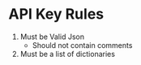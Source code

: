 # API Key Rules

1. Must be Valid Json  
	* Should not contain comments
2. Must be a list of dictionaries  
